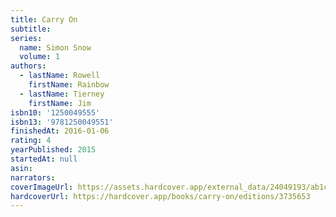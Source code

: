 ```yaml
---
title: Carry On
subtitle:
series:
  name: Simon Snow
  volume: 1
authors:
  - lastName: Rowell
    firstName: Rainbow
  - lastName: Tierney
    firstName: Jim
isbn10: '1250049555'
isbn13: '9781250049551'
finishedAt: 2016-01-06
rating: 4
yearPublished: 2015
startedAt: null
asin:
narrators:
coverImageUrl: https://assets.hardcover.app/external_data/24049193/ab1cfc7105b8a8ee3f200d523becc911559cd41c.jpeg
hardcoverUrl: https://hardcover.app/books/carry-on/editions/3735653
---
```

